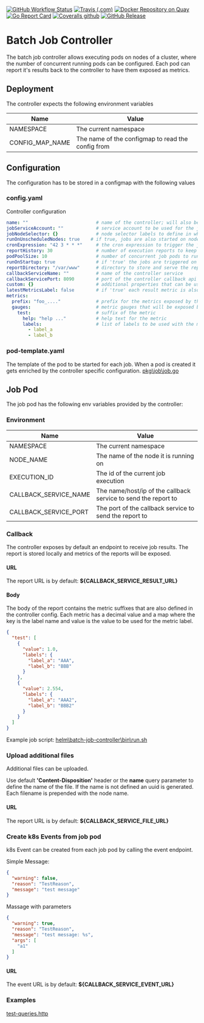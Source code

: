 [![GitHub Workflow Status](https://img.shields.io/github/workflow/status/bakito/batch-job-controller/Github%20Build?logo=github)](https://github.com/bakito/batch-job-controller/actions?query=workflow%3A%22Github+Build%22)
[![Travis (.com)](https://img.shields.io/travis/com/bakito/batch-job-controller?logo=travis)](https://travis-ci.com/bakito/batch-job-controller)
[![Docker Repository on Quay](https://quay.io/repository/bakito/batch-job-controller/status "Docker Repository on Quay")](https://quay.io/repository/bakito/batch-job-controller)
[![Go Report Card](https://goreportcard.com/badge/github.com/bakito/batch-job-controller)](https://goreportcard.com/report/github.com/bakito/batch-job-controller)
[![Coveralls github](https://img.shields.io/coveralls/github/bakito/batch-job-controller?logo=coveralls)](https://coveralls.io/github/bakito/batch-job-controller?branch=master)
[![GitHub Release](https://img.shields.io/github/release/bakito/batch-job-controller.svg?style=flat)](https://github.com/bakito/batch-job-controller/releases)

# Batch Job Controller

The batch job controller allows executing pods on nodes of a cluster, where the number of concurrent running pods can be configured.
Each pod can report it's results back to the controller to have them exposed as metrics.

## Deployment

The controller expects the following environment variables


| Name | Value |
| --- | --- |
| NAMESPACE | The current namespace |
| CONFIG_MAP_NAME | The name of the configmap to read the config from |

## Configuration 

The configuration has to be stored in a configmap with the following values  

### config.yaml

Controller configuration

```yaml
name: ""                         # name of the controller; will also be used as prefix for the job pods
jobServiceAccount: ""            # service account to be used for the job pods. If empty the default will be used
jobNodeSelector: {}              # node selector labels to define in which nodes to run the jobs
runOnUnscheduledNodes: true    # if true, jobs are also started on nodes that are unschedulable
cronExpression: "42 3 * * *"     # the cron expression to trigger the job execution
reportHistory: 30                # number of execution reports to keep
podPoolSize: 10                  # number of concurrent job pods to run
runOnStartup: true               # if 'true' the jobs are triggered on startup of the controller
reportDirectory: "/var/www"      # directory to store and serve the reports
callbackServiceName: ""          # name of the controller service
callbackServicePort: 8090        # port of the controller callback api service
custom: {}                       # additional properties that can be used in a custom implementation
latestMetricsLabel: false        # if 'true' each result metric is also created with executionID='latest'
metrics:
  prefix: "foo_...."             # prefix for the metrics exposed by the controller
  gauges:                        # metric gauges that will be exposed by the jobs. The key is uses as suffix for the metrics. 
    test:                        # suffix of the metric
      help: "help ..."           # help text for the metric
      labels:                    # list of labels to be used with the metric. node and executionID are automatically added
        - label_a
        - label_b
```

### pod-template.yaml

The template of the pod to be started for each job.
When a pod is created it gets enriched by the controller specific configuration. [pkg\job\job.go](pkg\job\job.go)

## Job Pod

The job pod has the following env variables provided by the controller:

### Environment

| Name | Value |
| --- | --- |
| NAMESPACE | The current namespace |
| NODE_NAME | The name of the node it is running on |
| EXECUTION_ID | The id of the current job execution |
| CALLBACK_SERVICE_NAME | The name/host/ip of the callback service to send the report to |
| CALLBACK_SERVICE_PORT | The port of the callback service to send the report to |

### Callback

The controller exposes by default an endpoint to receive job results. The report is stored locally and metrics of the reports will be exposed.

#### URL

The report URL is by default: **${CALLBACK_SERVICE_RESULT_URL}**

#### Body

The body of the report contains the metric suffixes that are also defined in the controller config.
Each metric has a decimal value and a map where the key is the label name and value is the value to be used for the metric label.


```json
{
  "test": [
    {
      "value": 1.0,
      "labels": {
        "label_a": "AAA",
        "label_b": "BBB"
      }
    },
    {
      "value": 2.554,
      "labels": {
        "label_a": "AAA2",
        "label_b": "BBB2"
      }
    }
  ]
}
```

Example job script: [helm\batch-job-controller\bin\run.sh](helm\batch-job-controller\bin\run.sh)

### Upload additional files
Additional files can be uploaded. 

Use default **'Content-Disposition'** header or the **name** query parameter to define the name of the file. If the name is not defined an uuid is generated.
Each filename is prepended with the node name.

#### URL

The report URL is by default: **${CALLBACK_SERVICE_FILE_URL}**

### Create k8s Events from job pod
k8s Event can be created from each job pod by calling the event endpoint.

Simple Message:
```json
{
  "warning": false,
  "reason": "TestReason",
  "message": "test message"
}
```
Massage with parameters
```json
{
  "warning": true,
  "reason": "TestReason",
  "message": "test message: %s",
  "args": [
    "a1"
  ]
}
```

#### URL

The event URL is by default: **${CALLBACK_SERVICE_EVENT_URL}**

### Examples

[test-queries.http](./testdata/test-queries.http)
